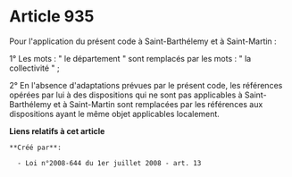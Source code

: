 # Article 935

Pour l'application du présent code à Saint-Barthélemy et à Saint-Martin : 

1° Les mots : " le département " sont remplacés par les mots : " la collectivité " ; 

2° En l'absence d'adaptations prévues par le présent code, les références opérées par lui à des dispositions qui ne sont pas
applicables à Saint-Barthélemy et à Saint-Martin sont remplacées par les références aux dispositions ayant le même objet
applicables localement.

**Liens relatifs à cet article**

	**Créé par**:

	  - Loi n°2008-644 du 1er juillet 2008 - art. 13
